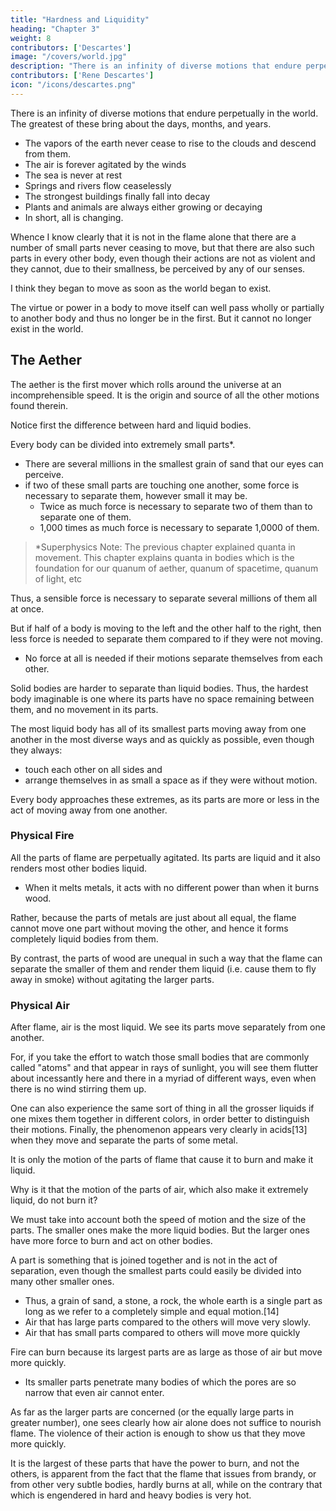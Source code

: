 ```yaml
---
title: "Hardness and Liquidity"
heading: "Chapter 3"
weight: 8
contributors: ['Descartes']
image: "/covers/world.jpg"
description: "There is an infinity of diverse motions that endure perpetually in the world"
contributors: ['Rene Descartes']
icon: "/icons/descartes.png"
---
```




There is an infinity of diverse motions that endure perpetually in the world. The greatest of these bring about the days, months, and years. 

- The vapors of the earth never cease to rise to the clouds and descend from them. 
- The air is forever agitated by the winds
- The sea is never at rest
- Springs and rivers flow ceaselessly
- The strongest buildings finally fall into decay
- Plants and animals are always either growing or decaying
- In short, all is changing. 

Whence I know clearly that it is not in the flame alone that there are a number of small parts never ceasing to move, but that there are also such parts in every other body, even though their actions are not as violent and they cannot, due to their smallness, be perceived by any of our senses.

I think they began to move as soon as the world began to exist. <!-- Their motions should ever cease or even that those motions should change in any way other than with regard to the subject in which they are present.  -->

The virtue or power in a body to move itself can well pass wholly or partially to another body and thus no longer be in the first. But it cannot no longer exist in the world. 

<!-- My arguments, I say, are enough to satisfy me above, but I have not yet had occasion to relate them to you. In the meantime, you can imagine if you choose, as do most of the learned, that --> 

## The Aether

The aether is the first mover which rolls around the universe at an incomprehensible speed. It is the origin and source of all the other motions found therein.

<!-- Now, in consequence of this consideration, there is a way of explaining the cause of all the changes that take place in the world and of all the variety that appears on the earth. However, I shall be content here to speak of those that serve my purpose. -->

Notice first the difference between hard and liquid bodies.
 <!-- and those that are liquids is the first thing I would like you to note.  -->

Every body can be divided into extremely small parts*. <!-- I do not wish to determine whether their number is infinite or not; at least it is certain that, with respect to our knowledge,  it is indefinite and that we can suppose that -->
- There are several millions in the smallest grain of sand that our eyes can perceive.
- if two of these small parts are touching one another, some force is necessary to separate them, however small it may be. <!-- , without being in the act[12] of moving away from one another, For, once so placed, they would never be inclined to dispose themselves otherwise. Note also that  -->
  - Twice as much force is necessary to separate two of them than to separate one of them.
  - 1,000 times as much force is necessary to separate 1,0000 of them. 

> *Superphysics Note: The previous chapter explained quanta in movement. This chapter explains quanta in bodies which is the foundation for our quanum of aether, quanum of spacetime, quanum of light, etc  


Thus, a sensible force is necessary to separate several millions of them all at once. <!-- , as is perhaps necessary in order to break a single hair, it is not surprising that . -->

But if half of a body is moving to the left and the other half to the right, then less force is needed to separate them compared to if they were not moving.  <!-- will  parts were moving, then By contrast, if two or more of these small parts touch one another only in passing and while they are in the act of moving, one in one direction and the other in another, certainly it will require less force to separate them than if they were in fact without motion.  -->
- No force at all is needed if their motions separate themselves from each other.

Solid bodies are harder to separate than liquid bodies. <!-- motion with which they are able to separate themselves is equal to or greater than that with which one wishes to separate them. Now, I find no difference between hard bodies and liquid bodies other than that the parts of the one can be separated from the whole much more easily than those of the other.  --> Thus, the hardest body imaginable is one where its parts have <!-- , I think it is enough if all the parts touch each other with --> no space remaining between them, and no movement in its parts. <!--  any two and with none of them being in the act of moving. For what glue or cement can one imagine beyond that to hold them better one to the other? -->

The most liquid body has all of its smallest parts moving away from one another in the most diverse ways and as quickly as possible, even though they always:
- touch each other on all sides and
- arrange themselves in as small a space as if they were without motion. 

Every body approaches these extremes, as its parts are more or less in the act of moving away from one another. <!-- All the phenomena I see confirm me in this opinion. -->

### Physical Fire

All the parts of flame are perpetually agitated. Its parts are liquid and it also renders most other bodies liquid. 
- When it melts metals, it acts with no different power than when it burns wood. 

Rather, because the parts of metals are just about all equal, the flame cannot move one part without moving the other, and hence it forms completely liquid bodies from them. 

By contrast, the parts of wood are unequal in such a way that the flame can separate the smaller of them and render them liquid (i.e. cause them to fly away in smoke) without agitating the larger parts.


### Physical Air 

After flame, air is the most liquid. We see its parts move separately from one another. 

For, if you take the effort to watch those small bodies that are commonly called "atoms" and that appear in rays of sunlight, you will see them flutter about incessantly here and there in a myriad of different ways, even when there is no wind stirring them up. 

One can also experience the same sort of thing in all the grosser liquids if one mixes them together in different colors, in order better to distinguish their motions. Finally, the phenomenon appears very clearly in acids[13] when they move and separate the parts of some metal.

It is only the motion of the parts of flame that cause it to burn and make it liquid.  

Why is it that the motion of the parts of air, which also make it extremely liquid, do not burn it? 

<!-- but, on the contrary, make it such that our hands can hardly feel it? --> 

We must take into account both the speed of motion and the size of the parts. The smaller ones make the more liquid bodies. But the larger ones have more force to burn and act on other bodies.

A part is something that <!-- Note in passing that here, and always hereafter, I take a single part to be everything that --> is joined together and is not in the act of separation, even though the smallest parts could easily be divided into many other smaller ones. 
- Thus, a grain of sand, a stone, a rock, the whole earth is a single part as long as we refer to a completely simple and equal motion.[14]
- Air that has large parts compared to the others will <!-- Now if, among the parts of air, there are some that are very large in comparison with the others (as are the "atoms" that are seen there), they also --> move very slowly.
- Air that has small parts compared to others will move more quickly <!-- 
If there are some that move more quickly, they are also smaller.  -->

<!-- If fire has parts smaller than the parts of air, then   -->

Fire can burn because its largest parts are as large as those of air but move more quickly. 
<!-- If, however, among the parts of flame there are some smaller than in air, there are also larger ones, or at least there is a larger number of parts equal to the largest of those of air. In addition, these larger parts of flame move much more quickly, and hence it is they alone that have the power to burn. -->
- Its smaller parts penetrate many bodies of which the pores are so narrow that even air cannot enter. 

As far as the larger parts are concerned (or the equally large parts in greater number), one sees clearly how air alone does not suffice to nourish flame. The violence of their action is enough to show us that they move more quickly. 

It is the largest of these parts that have the power to burn, and not the others, is apparent from the fact that the flame that issues from brandy, or from other very subtle bodies, hardly burns at all, while on the contrary that which is engendered in hard and heavy bodies is very hot.
